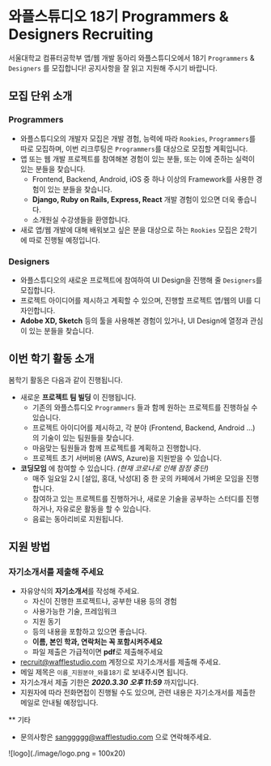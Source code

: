 # 와플스튜디오 18기 Programmers & Designers Recruiting

서울대학교 컴퓨터공학부 앱/웹 개발 동아리 와플스튜디오에서 18기 `Programmers` & `Designers` 를 모집합니다! 공지사항을 잘 읽고 지원해 주시기 바랍니다.

## 모집 단위 소개
### Programmers
* 와플스튜디오의 개발자 모집은 개발 경험, 능력에 따라 `Rookies`, `Programmers`를 따로 모집하며, 이번 리크루팅은 `Programmers`를 대상으로 모집할 계획입니다.
* 앱 또는 웹 개발 프로젝트를 참여해본 경험이 있는 분들, 또는 이에 준하는 실력이 있는 분들을 찾습니다.
    * Frontend, Backend, Android, iOS 중 하나 이상의 Framework를 사용한 경험이 있는 분들을 찾습니다.
    * **Django, Ruby on Rails, Express, React** 개발 경험이 있으면 더욱 좋습니다.
    * 소개원실 수강생들을 환영합니다.
* 새로 앱/웹 개발에 대해 배워보고 싶은 분을 대상으로 하는 `Rookies` 모집은 2학기에 따로 진행될 예정입니다.

### Designers
* 와플스튜디오의 새로운 프로젝트에 참여하여 UI Design을 진행해 줄 `Designers`를 모집합니다.
* 프로젝트 아이디어를 제시하고 계획할 수 있으며, 진행할 프로젝트 앱/웹의 UI를 디자인합니다.
* **Adobe XD, Sketch** 등의 툴을 사용해본 경험이 있거나, UI Design에 열정과 관심이 있는 분들을 찾습니다.


## 이번 학기 활동 소개
봄학기 활동은 다음과 같이 진행됩니다.
* 새로운 **프로젝트 팀 빌딩** 이 진행됩니다.
    * 기존의 와플스튜디오 `Programmers` 들과 함께 원하는 프로젝트를 진행하실 수 있습니다.
    * 프로젝트 아이디어를 제시하고, 각 분야 (Frontend, Backend, Android ...) 의 기술이 있는 팀원들을 찾습니다.
    * 마음맞는 팀원들과 함께 프로젝트를 계획하고 진행합니다.
    * 프로젝트 초기 서버비용 (AWS, Azure)을 지원받을 수 있습니다.
* **코딩모임** 에 참여할 수 있습니다. _(현재 코로나로 인해 잠정 중단)_
    * 매주 일요일 2시 [설입, 홍대, 낙성대] 중 한 곳의 카페에서 가벼운 모임을 진행합니다.
    * 참여하고 있는 프로젝트를 진행하거나, 새로운 기술을 공부하는 스터디를 진행하거나, 자유로운 활동을 할 수 있습니다.
    * 음료는 동아리비로 지원됩니다.

## 지원 방법
### 자기소개서를 제출해 주세요
- 자유양식의 **자기소개서**를 작성해 주세요.
    - 자신이 진행한 프로젝트나, 공부한 내용 등의 경험
    - 사용가능한 기술, 프레임워크
    - 지원 동기
    - 등의 내용을 포함하고 있으면 좋습니다.
    - **이름, 본인 학과, 연락처는 꼭 포함시켜주세요**
    - 파일 제출은 가급적이면 **pdf**로 제출해주세요
- recruit@wafflestudio.com 계정으로 자기소개서를 제출해 주세요.
- 메일 제목은 `이름_지원분야_와플18기` 로 보내주시면 됩니다.
- 자기소개서 제출 기한은 _**2020.3.30 오후 11:59**_ 까지입니다.
- 지원자에 따라 전화면접이 진행될 수도 있으며, 관련 내용은 자기소개서를 제출한 메일로 안내될 예정입니다.

** 기타
- 문의사항은 sanggggg@wafflestudio.com 으로 연락해주세요.

![logo](./image/logo.png = 100x20)
